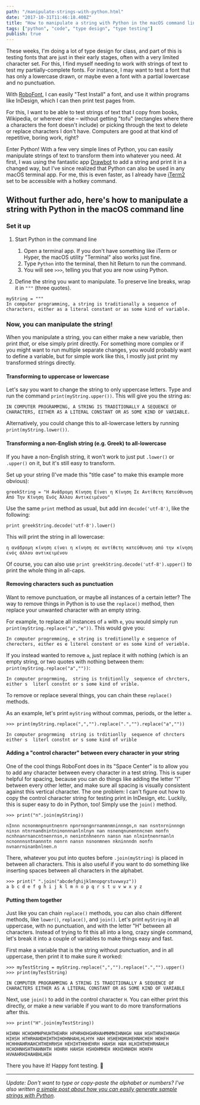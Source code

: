 ```yaml
---
path: "/manipulate-strings-with-python.html"
date: "2017-10-31T11:46:18.408Z" 
title: "How to manipulate a string with Python in the macOS command line"
tags: ["python", "code", "type design", "type testing"]
publish: true
---
```


These weeks, I'm doing a lot of type design for class, and part of this is testing fonts that are just in their early stages, often with a very limited character set. For this, I find myself needing to work with strings of text to test my partially-complete fonts. For instance, I may want to test a font that has only a lowercase drawn, or maybe even a font with a partial lowercase and no punctuation.

With [RoboFont](http://doc.robofont.com/), I can easily "Test Install" a font, and use it within programs like InDesign, which I can then print test pages from.

For this, I want to be able to test strings of text that I copy from books, Wikipedia, or wherever else – without getting "tofu" (rectangles where there a characters the font doesn't include) or picking through the text to delete or replace characters I don't have. Computers are good at that kind of repetitive, boring work, right?

Enter Python! With a few very simple lines of Python, you can easily manipulate strings of text to transform them into whatever you need. At first, I was using the fantastic app [Drawbot](http://www.drawbot.com/) to add a string and print it in a changed way, but I've since realized that Python can also be used in any macOS terminal app. For me, this is even faster, as I already have [iTerm2](https://www.iterm2.com/) set to be accessible with a hotkey command.

## Without further ado, here's how to manipulate a string with Python in the macOS command line

### Set it up

1. Start Python in the command line
    1. Open a terminal app. If you don't have something like iTerm or Hyper, the macOS utility "Terminal" also works just fine.
    2. Type `Python` into the terminal, then hit Return to run the command.
    3. You will see `>>>`, telling you that you are now using Python.

2. Define the string you want to manipulate. To preserve line breaks, wrap it in `"""` (three quotes).
```
myString = """
In computer programming, a string is traditionally a sequence of characters, either as a literal constant or as some kind of variable.
```

### Now, you can manipulate the string!

When you manipulate a string, you can either make a new variable, then print _that_, or else simply print directly. For something more complex or if you might want to run multiple separate changes, you would probably want to define a variable, but for simple work like this, I mostly just print my transformed strings directly.

#### Transforming to uppercase or lowercase

Let's say you want to change the string to only uppercase letters. Type and run the command `print(myString.upper())`. This will give you the string as:
```
IN COMPUTER PROGRAMMING, A STRING IS TRADITIONALLY A SEQUENCE OF CHARACTERS, EITHER AS A LITERAL CONSTANT OR AS SOME KIND OF VARIABLE.
```

Alternatively, you could change this to all-lowercase letters by running `print(myString.lower())`.

#### Transforming a non-English string (e.g. Greek) to all-lowercase

If you have a non-English string, it won't work to just put `.lower()` or `.upper()` on it, but it's still easy to transform.

Set up your string (I've made this "title case" to make this example more obvious):

```
greekString = "Η Ανάδρομη Κίνηση Είναι η Κίνηση Σε Αντίθετη Κατεύθυνση Από Την Κίνηση Ενός Άλλου Αντικειμένου"
```

Use the same `print` method as usual, but add inn `decode('utf-8')`, like the following:

```
print greekString.decode('utf-8').lower()
```

This will print the string in all lowercase:

```
η ανάδρομη κίνηση είναι η κίνηση σε αντίθετη κατεύθυνση από την κίνηση ενός άλλου αντικειμένου
```

Of course, you can also use `print greekString.decode('utf-8').upper()` to print the whole thing in all-caps.


#### Removing characters such as punctuation

Want to remove punctuation, or maybe all instances of a certain letter? The way to remove things in Python is to use the `replace()` method, then replace your unwanted character with an empty string. 

For example, to replace all instances of `a` with `e`, you would simply run `print(myString.replace("a","e"))`. This would give you:

```
In computer progremming, e string is treditionelly e sequence of cherecters, either es e literel constent or es some kind of verieble.
```

If you instead wanted to remove `a`, just replace it with nothing (which is an empty string, or two quotes with nothing between them: `print(myString.replace("a",""))`:

```
In computer progrmming,  string is trditionlly  sequence of chrcters, either s  literl constnt or s some kind of vrible.
```

To remove or replace several things, you can chain these `replace()` methods.

As an example, let's print `myString` without commas, periods, or the letter `a`. 

```
>>> print(myString.replace(",","").replace(".","").replace("a",""))

In computer progrmming  string is trditionlly  sequence of chrcters either s  literl constnt or s some kind of vrible

```

#### Adding a "control character" between every character in your string

One of the cool things RoboFont does in its "Space Center" is to allow you to add any character between every character in a test string. This is super helpful for spacing, because you can do things like adding the letter "l" between every other letter, and make sure all spacing is visually consistent against this vertical character. The one problem: I can't figure out how to copy the control character string for testing print in InDesign, etc. Luckily, this is super easy to do in Python, too! Simply use the `join()` method.

```
>>> print("n".join(myString))

nInnn ncnonmnpnuntnenrn npnrnongnrnanmnmninnngn,n nan nsntnrninnngn ninsn ntnrnandnintninonnnanlnlnyn nan nsnenqnunennncnen nonfn ncnhnanrnancntnenrnsn,n nenintnhnenrn nansn nan nlnintnenrnanln ncnonnnsntnannntn nonrn nansn nsnonmnen nkninnndn nonfn nvnanrninanbnlnen.n
```

There, whatever you put into quotes before `.join(myString)` is placed in between all characters. This is also useful if you want to do something like inserting spaces between all characters in the alphabet.

```
>>> print(" ".join("abcdefghijklmnopqrstuvwxyz"))
a b c d e f g h i j k l m n o p q r s t u v w x y z
```

#### Putting them together

Just like you can chain `replace()` methods, you can also chain different methods, like `lower()`, `replace()`, and `join()`. Let's print `myString` in all uppercase, with no punctuation, and with the letter "H" between all characters. Instead of trying to fit this all into a long, crazy single command, let's break it into a couple of variables to make things easy and fast.

First make a variable that is the string without punctuation, and in all uppercase, then print it to make sure it worked:

```
>>> myTestString = myString.replace(",","").replace(".","").upper()
>>> print(myTestString)

IN COMPUTER PROGRAMMING A STRING IS TRADITIONALLY A SEQUENCE OF CHARACTERS EITHER AS A LITERAL CONSTANT OR AS SOME KIND OF VARIABLE

```

Next, use `join()` to add in the control character `H`. You can either print this directly, or make a new variable if you want to do more transformations after this.


```
>>> print("H".join(myTestString))

HIHNH HCHOHMHPHUHTHEHRH HPHRHOHGHRHAHMHMHIHNHGH HAH HSHTHRHIHNHGH HIHSH HTHRHAHDHIHTHIHOHNHAHLHLHYH HAH HSHEHQHUHEHNHCHEH HOHFH HCHHHAHRHAHCHTHEHRHSH HEHIHTHHHEHRH HAHSH HAH HLHIHTHEHRHAHLH HCHOHNHSHTHAHNHTH HOHRH HAHSH HSHOHMHEH HKHIHNHDH HOHFH HVHAHRHIHAHBHLHEH

```

There you have it! Happy font testing. 🤖

---

_Update: Don't want to type or copy-paste the alphabet or numbers? I've also written [a simple post about how you can easily generate sample strings with Python](/generate-sample-strings-with-python)._
